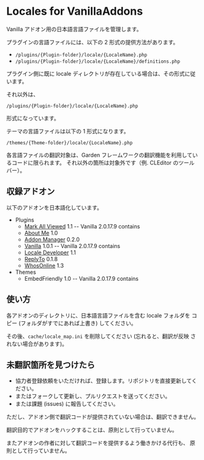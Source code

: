 Locales for VanillaAddons
=========================

Vanilla アドオン用の日本語言語ファイルを管理します。

プラグインの言語ファイルには、以下の 2 形式の提供方法があります。

* `/plugins/{Plugin-folder}/locale/{LocaleName}.php`
* `/plugins/{Plugin-folder}/locale/{LocaleName}/definitions.php`

プラグイン側に既に locale ディレクトリが存在している場合は、その形式に従います。

それ以外は、

    /plugins/{Plugin-folder}/locale/{LocaleName}.php

形式になっています。

テーマの言語ファイルは以下の 1 形式になります。

    /themes/{Theme-folder}/locale/{LocaleName}.php

各言語ファイルの翻訳対象は、Garden フレームワークの翻訳機能を利用しているコードに限られます。
それ以外の箇所は対象外です（例. CLEditor のツールバー）。

収録アドオン
------------

以下のアドオンを日本語化しています。

* Plugins
  * [Mark All Viewed](http://vanillaforums.org/addon/allviewed-plugin) 1.1 -- Vanilla 2.0.17.9 contains
  * [About Me](http://vanillaforums.org/addon/579-about-me) 1.0
  * [Addon Manager](http://vanillaforums.org/addon/addonmanager-plugin) 0.2.0
  * [<Embed> Vanilla](http://vanillaforums.org/addon/embedvanilla-plugin) 1.0.1 -- Vanilla 2.0.17.9 contains
  * [Locale Developer](http://vanillaforums.org/addon/localedeveloper-plugin) 1.1
  * [ReplyTo](http://vanillaforums.org/addon/replyto-plugin) 0.1.8
  * [WhosOnline](http://vanillaforums.org/addon/whosonline-plugin) 1.3
* Themes
  * EmbedFriendly 1.0 -- Vanilla 2.0.17.9 contains


使い方
------

各アドオンのディレクトリに、日本語言語ファイルを含む locale フォルダを
コピー (フォルダがすでにあれば上書き) してください。

その後、`cache/locale_map.ini` を削除してください (忘れると、翻訳が反映
されない場合があります)。


未翻訳箇所を見つけたら
----------------------

* 協力者登録依頼をいただければ、登録します。リポジトリを直接更新してください。
* またはフォークして更新し、プルリクエストを送ってください。
* または課題 (issues) に報告してください。

ただし、アドオン側で翻訳コードが提供されていない場合は、翻訳できません。

翻訳目的でアドオンをハックすることは、原則として行っていません。

またアドオンの作者に対して翻訳コードを提供するよう働きかける代行も、
原則として行っていません。
